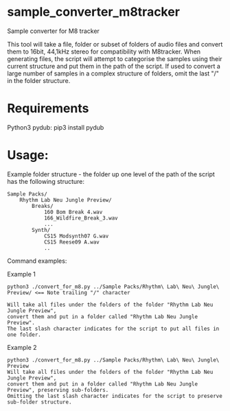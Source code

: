 # sample_converter_m8tracker
Sample converter for M8 tracker

This tool will take a file, folder or subset of folders of audio files and convert them to 16bit, 44,1kHz stereo for compatibility with M8tracker.
When generating files, the script will attempt to categorise the samples using their current structure and put them in the path of the script.
If used to convert a large number of samples in a complex structure of folders, omit the last "/" in the folder structure.

# Requirements
Python3
pydub: pip3 install pydub

# Usage:
Example folder structure - the folder up one level of the path of the script has the following structure:

	Sample Packs/
		Rhythm Lab Neu Jungle Preview/
			Breaks/
				160 Bom Break 4.wav
				166_Wildfire_Break_3.wav
				...
			Synth/
				CS15 Modsynth07 G.wav
				CS15 Reese09 A.wav
				..

Command examples:

Example 1

	python3 ./convert_for_m8.py ../Sample Packs/Rhythm\ Lab\ Neu\ Jungle\ Preview/ <== Note trailing "/" character
	
	Will take all files under the folders of the folder "Rhythm Lab Neu Jungle Preview",
	convert them and put in a folder called "Rhythm Lab Neu Jungle Preview".
	The last slash character indicates for the script to put all files in one folder.
Example 2

	python3 ./convert_for_m8.py ../Sample Packs/Rhythm\ Lab\ Neu\ Jungle\ Preview
	Will take all files under the folders of the folder "Rhythm Lab Neu Jungle Preview",
	convert them and put in a folder called "Rhythm Lab Neu Jungle Preview", preserving sub-folders.
	Omitting the last slash character indicates for the script to preserve sub-folder structure.
